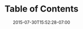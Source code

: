---
date: 2015-07-30T15:52:28-07:00
title: "Table of Contents"
weight: 1
product: "Balsamiq for Google Drive"
---